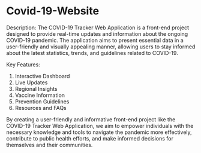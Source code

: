 # Covid-19-Website
Description:
The COVID-19 Tracker Web Application is a front-end project designed to provide real-time updates and information about the ongoing COVID-19 pandemic. The application aims to present essential data in a user-friendly and visually appealing manner, allowing users to stay informed about the latest statistics, trends, and guidelines related to COVID-19.

Key Features:
1. Interactive Dashboard
2. Live Updates
3. Regional Insights
4. Vaccine Information
5. Prevention Guidelines
6. Resources and FAQs

By creating a user-friendly and informative front-end project like the COVID-19 Tracker Web Application, we aim to empower individuals with the necessary knowledge and tools to navigate the pandemic more effectively, contribute to public health efforts, and make informed decisions for themselves and their communities.
